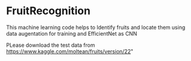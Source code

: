 # FruitRecognition
This machine learning code helps to Identify fruits and locate them using data augentation for training and EfficientNet as CNN


PLease download the test data from https://www.kaggle.com/moltean/fruits/version/22"
